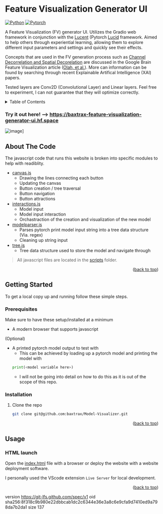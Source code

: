 # Feature Visualization Generator UI

[![Python][Python-badge]][Python-url]
[![Pytorch][Pytorch-badge]][Pytorch-url]

A Feature Visualization (FV) generator UI. Utilizes the Gradio web framework in conjunction with the [Lucent](https://github.com/greentfrapp/lucent) (Pytorch [Lucid](https://github.com/tensorflow/lucid) framework. Aimed to help others through experiential learning, allowing them to explore different input parameters and settings and quickly see their effects.

Concepts that are used in the FV generation process such as [Channel Decorrelation and Spatial Decorelation](https://distill.pub/2017/feature-visualization/#d-footnote-8:~:text=the%20training%20data.-,Preconditioning%20and%20Parameterization,-In%20the%20previous) are discussed in the Google Brain Feature Visualization article ([Olah, et al.](https://distill.pub/2017/feature-visualization/)). More can information can be found by searching through recent Explainable Artifical Intelligence (XAI) papers.

Tested layers are Conv2D (Convolutional Layer) and Linear layers. Feel free to experiment, I can not guarantee that they will optimize correctly.

<!-- TABLE OF CONTENTS -->
<details>
  <summary>Table of Contents</summary>
  <ol>
    <li>
      <a href="#about-the-code">About The Code</a>
    </li>
    <li>
      <a href="#getting-started">Getting Started</a>
      <ul>
        <li><a href="#prerequisites">Prerequisites</a></li>
        <li><a href="#installation">Installation</a></li>
      </ul>
    </li>
    <li>
      <a href="#usage">Usage</a>
      <ul>
        <li><a href="#html-launch">HTML launch</a></li>
      </ul>
    </li>
  </ol>
</details>

### Try it out here! --> https://baxtrax-feature-visualization-generator-ui.hf.space

![image](https://github.com/baxtrax/Feature-Visualization-UI/assets/34373485/226c115e-bb58-40e4-894e-10f5b4282ae5)]


<!-- Improved compatibility of back to top link: See: https://github.com/othneildrew/Best-README-Template/pull/73 -->
<a name="readme-top"></a>

<!-- ABOUT THE CODE-->
## About The Code

The javascript code that runs this website is broken into specific modules to help with readiblity. 

* [canvas.js](scripts/canvas.js)
  * Drawing the lines connecting each button
  * Updating the canvas
  * Button creation / tree traversal
  * Button navigation
  * Button attractions
* [interactions.js](scripts/interactions.js)
  * Model input
  * Model input interaction
  * Orchastraction of the creation and visualization of the new model
* [modelparser.js](scripts/modelparser.js)
  * Parses pytorch print model input string into a tree data structure (Via. regex)
  * Cleaning up string input
* [tree.js](scripts/tree.js)
  * Tree data structure used to store the model and navigate through

> All javascript files are located in the [scripts](scripts) folder.

<p align="right">(<a href="#readme-top">back to top</a>)</p>

<!-- GETTING STARTED -->
## Getting Started
To get a local copy up and running follow these simple steps.

### Prerequisites

Make sure to have these setup/installed at a minimum
* A modern browser that supports javascript

(Optional)
* A printed pytorch model output to test with
  * This can be achieved by loading up a pytorch model and printing the model with
  ```python
  print(<model variable here>)
  ```
    * I will not be going into detail on how to do this as it is out of the scope of this repo.

### Installation

1. Clone the repo
   ```sh
   git clone git@github.com:baxtrax/Model-Visualizer.git
   ```
<p align="right">(<a href="#readme-top">back to top</a>)</p>

<!-- USAGE EXAMPLES -->
## Usage
### HTML launch
Open the [index.html](index.html) file with a browser or deploy the website with a website deployment software.

I personally used the VScode extension `Live Server` for local development.

<p align="right">(<a href="#readme-top">back to top</a>)</p>


<!-- MARKDOWN LINKS & IMAGES -->
<!-- https://www.markdownguide.org/basic-syntax/#reference-style-links -->
[Python-badge]: https://img.shields.io/badge/Python-3776AB.svg?style=for-the-badge&logo=python&logoColor=FFD343
[Python-url]: https://www.python.org/
[Pytorch-badge]: https://img.shields.io/badge/Pytorch-EE4C2C.svg?style=for-the-badge&logo=pytorch&logoColor=white
[Pytorch-url]: https://pytorch.org/


version https://git-lfs.github.com/spec/v1
oid sha256:8f318c9b980e22dbbcab1dc2c6344e36e3a8c6e9cfa9d7410ed9a798da7b2da1
size 137
